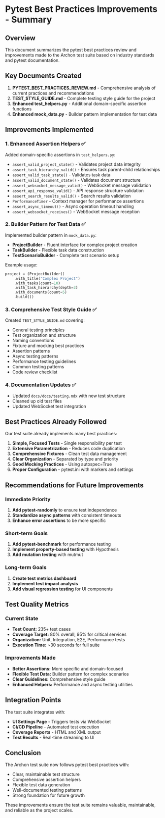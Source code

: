 # Pytest Best Practices Improvements - Summary

## Overview

This document summarizes the pytest best practices review and improvements made to the Archon test suite based on industry standards and pytest documentation.

## Key Documents Created

1. **PYTEST_BEST_PRACTICES_REVIEW.md** - Comprehensive analysis of current practices and recommendations
2. **TEST_STYLE_GUIDE.md** - Complete testing style guide for the project
3. **Enhanced test_helpers.py** - Additional domain-specific assertion functions
4. **Enhanced mock_data.py** - Builder pattern implementation for test data

## Improvements Implemented

### 1. Enhanced Assertion Helpers ✅

Added domain-specific assertions in `test_helpers.py`:
- `assert_valid_project_state()` - Validates project data integrity
- `assert_task_hierarchy_valid()` - Ensures task parent-child relationships
- `assert_valid_task_state()` - Validates task data
- `assert_valid_document_state()` - Validates document structure
- `assert_websocket_message_valid()` - WebSocket message validation
- `assert_api_response_valid()` - API response structure validation
- `assert_search_results_valid()` - Search results validation
- `PerformanceTimer` - Context manager for performance assertions
- `assert_async_timeout()` - Async operation timeout handling
- `assert_websocket_receives()` - WebSocket message reception

### 2. Builder Pattern for Test Data ✅

Implemented builder pattern in `mock_data.py`:
- **ProjectBuilder** - Fluent interface for complex project creation
- **TaskBuilder** - Flexible task data construction
- **TestScenarioBuilder** - Complete test scenario setup

Example usage:
```python
project = (ProjectBuilder()
    .with_title("Complex Project")
    .with_tasks(count=10)
    .with_task_hierarchy(depth=3)
    .with_documents(count=5)
    .build())
```

### 3. Comprehensive Test Style Guide ✅

Created `TEST_STYLE_GUIDE.md` covering:
- General testing principles
- Test organization and structure
- Naming conventions
- Fixture and mocking best practices
- Assertion patterns
- Async testing patterns
- Performance testing guidelines
- Common testing patterns
- Code review checklist

### 4. Documentation Updates ✅

- Updated `docs/docs/testing.mdx` with new test structure
- Cleaned up old test files
- Updated WebSocket test integration

## Best Practices Already Followed

Our test suite already implements many best practices:

1. **Simple, Focused Tests** - Single responsibility per test
2. **Extensive Parametrization** - Reduces code duplication
3. **Comprehensive Fixtures** - Clean test data management
4. **Clear Organization** - Separated by type and priority
5. **Good Mocking Practices** - Using autospec=True
6. **Proper Configuration** - pytest.ini with markers and settings

## Recommendations for Future Improvements

### Immediate Priority
1. **Add pytest-randomly** to ensure test independence
2. **Standardize async patterns** with consistent timeouts
3. **Enhance error assertions** to be more specific

### Short-term Goals
1. **Add pytest-benchmark** for performance testing
2. **Implement property-based testing** with Hypothesis
3. **Add mutation testing** with mutmut

### Long-term Goals
1. **Create test metrics dashboard**
2. **Implement test impact analysis**
3. **Add visual regression testing** for UI components

## Test Quality Metrics

### Current State
- **Test Count:** 235+ test cases
- **Coverage Target:** 80% overall, 95% for critical services
- **Organization:** Unit, Integration, E2E, Performance tests
- **Execution Time:** ~30 seconds for full suite

### Improvements Made
- **Better Assertions:** More specific and domain-focused
- **Flexible Test Data:** Builder pattern for complex scenarios
- **Clear Guidelines:** Comprehensive style guide
- **Enhanced Helpers:** Performance and async testing utilities

## Integration Points

The test suite integrates with:
- **UI Settings Page** - Triggers tests via WebSocket
- **CI/CD Pipeline** - Automated test execution
- **Coverage Reports** - HTML and XML output
- **Test Results** - Real-time streaming to UI

## Conclusion

The Archon test suite now follows pytest best practices with:
- Clear, maintainable test structure
- Comprehensive assertion helpers
- Flexible test data generation
- Well-documented testing patterns
- Strong foundation for future growth

These improvements ensure the test suite remains valuable, maintainable, and reliable as the project scales.